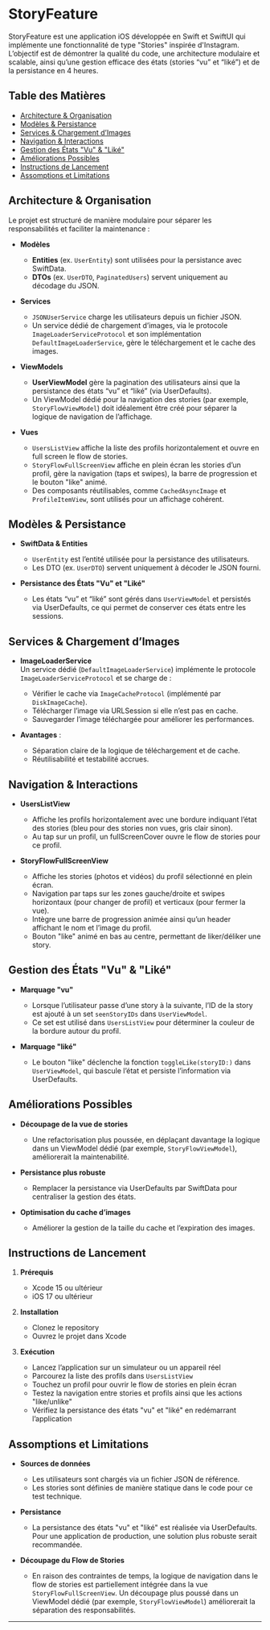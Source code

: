 # StoryFeature

StoryFeature est une application iOS développée en Swift et SwiftUI qui implémente une fonctionnalité de type "Stories" inspirée d'Instagram. L’objectif est de démontrer la qualité du code, une architecture modulaire et scalable, ainsi qu’une gestion efficace des états (stories “vu” et “liké”) et de la persistance en 4 heures.

## Table des Matières

- [Architecture & Organisation](#architecture--organisation)
- [Modèles & Persistance](#modèles--persistance)
- [Services & Chargement d’Images](#services--chargementdimages)
- [Navigation & Interactions](#navigation--interactions)
- [Gestion des États "Vu" & "Liké"](#gestion-des-états-vu--liké)
- [Améliorations Possibles](#améliorations-possibles)
- [Instructions de Lancement](#instructions-de-lancement)
- [Assomptions et Limitations](#assomptions-et-limitations)

## Architecture & Organisation

Le projet est structuré de manière modulaire pour séparer les responsabilités et faciliter la maintenance :

- **Modèles**  
  - **Entities** (ex. `UserEntity`) sont utilisées pour la persistance avec SwiftData.
  - **DTOs** (ex. `UserDTO`, `PaginatedUsers`) servent uniquement au décodage du JSON.

- **Services**  
  - `JSONUserService` charge les utilisateurs depuis un fichier JSON.
  - Un service dédié de chargement d’images, via le protocole `ImageLoaderServiceProtocol` et son implémentation `DefaultImageLoaderService`, gère le téléchargement et le cache des images.

- **ViewModels**  
  - **UserViewModel** gère la pagination des utilisateurs ainsi que la persistance des états “vu” et “liké” (via UserDefaults).
  - Un ViewModel dédié pour la navigation des stories (par exemple, `StoryFlowViewModel`) doit idéalement être créé pour séparer la logique de navigation de l’affichage.
    
- **Vues**  
  - `UsersListView` affiche la liste des profils horizontalement et ouvre en full screen le flow de stories.
  - `StoryFlowFullScreenView` affiche en plein écran les stories d’un profil, gère la navigation (taps et swipes), la barre de progression et le bouton "like" animé.
  - Des composants réutilisables, comme `CachedAsyncImage` et `ProfileItemView`, sont utilisés pour un affichage cohérent.

## Modèles & Persistance

- **SwiftData & Entities**  
  - `UserEntity` est l’entité utilisée pour la persistance des utilisateurs.
  - Les DTO (ex. `UserDTO`) servent uniquement à décoder le JSON fourni.

- **Persistance des États "Vu" et "Liké"**  
  - Les états “vu” et “liké” sont gérés dans `UserViewModel` et persistés via UserDefaults, ce qui permet de conserver ces états entre les sessions.

## Services & Chargement d’Images

- **ImageLoaderService**  
  Un service dédié (`DefaultImageLoaderService`) implémente le protocole `ImageLoaderServiceProtocol` et se charge de :
  - Vérifier le cache via `ImageCacheProtocol` (implémenté par `DiskImageCache`).
  - Télécharger l’image via URLSession si elle n’est pas en cache.
  - Sauvegarder l’image téléchargée pour améliorer les performances.

- **Avantages** :  
  - Séparation claire de la logique de téléchargement et de cache.
  - Réutilisabilité et testabilité accrues.

## Navigation & Interactions

- **UsersListView**  
  - Affiche les profils horizontalement avec une bordure indiquant l’état des stories (bleu pour des stories non vues, gris clair sinon).
  - Au tap sur un profil, un fullScreenCover ouvre le flow de stories pour ce profil.

- **StoryFlowFullScreenView**  
  - Affiche les stories (photos et vidéos) du profil sélectionné en plein écran.
  - Navigation par taps sur les zones gauche/droite et swipes horizontaux (pour changer de profil) et verticaux (pour fermer la vue).
  - Intègre une barre de progression animée ainsi qu’un header affichant le nom et l’image du profil.
  - Bouton "like" animé en bas au centre, permettant de liker/déliker une story.

## Gestion des États "Vu" & "Liké"

- **Marquage "vu"**  
  - Lorsque l’utilisateur passe d’une story à la suivante, l’ID de la story est ajouté à un set `seenStoryIDs` dans `UserViewModel`.
  - Ce set est utilisé dans `UsersListView` pour déterminer la couleur de la bordure autour du profil.

- **Marquage "liké"**  
  - Le bouton "like" déclenche la fonction `toggleLike(storyID:)` dans `UserViewModel`, qui bascule l’état et persiste l’information via UserDefaults.

## Améliorations Possibles

- **Découpage de la vue de stories**  
  - Une refactorisation plus poussée, en déplaçant davantage la logique dans un ViewModel dédié (par exemple, `StoryFlowViewModel`), améliorerait la maintenabilité.
  
- **Persistance plus robuste**  
  - Remplacer la persistance via UserDefaults par SwiftData pour centraliser la gestion des états.
  
- **Optimisation du cache d’images**  
  - Améliorer la gestion de la taille du cache et l’expiration des images.

## Instructions de Lancement

1. **Prérequis**  
   - Xcode 15 ou ultérieur  
   - iOS 17 ou ultérieur

2. **Installation**  
   - Clonez le repository  
   - Ouvrez le projet dans Xcode

3. **Exécution**  
   - Lancez l’application sur un simulateur ou un appareil réel  
   - Parcourez la liste des profils dans `UsersListView`  
   - Touchez un profil pour ouvrir le flow de stories en plein écran  
   - Testez la navigation entre stories et profils ainsi que les actions "like/unlike"  
   - Vérifiez la persistance des états "vu" et "liké" en redémarrant l’application

## Assomptions et Limitations

- **Sources de données**  
  - Les utilisateurs sont chargés via un fichier JSON de référence.  
  - Les stories sont définies de manière statique dans le code pour ce test technique.

- **Persistance**  
  - La persistance des états "vu" et "liké" est réalisée via UserDefaults. Pour une application de production, une solution plus robuste serait recommandée.

- **Découpage du Flow de Stories**  
  - En raison des contraintes de temps, la logique de navigation dans le flow de stories est partiellement intégrée dans la vue `StoryFlowFullScreenView`. Un découpage plus poussé dans un ViewModel dédié (par exemple, `StoryFlowViewModel`) améliorerait la séparation des responsabilités.

---

